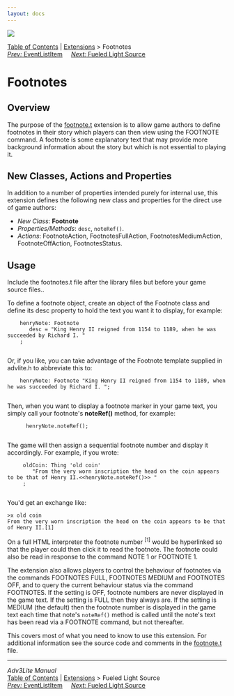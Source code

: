 ```yaml
---
layout: docs
---
```

<div class="topbar">

<img src="../../docs/manual/topbar.jpg" data-border="0" />

</div>

<div class="nav">

<a href="../../docs/manual/toc.html" class="nav">Table of Contents</a> \|
<a href="../../docs/manual/extensions.html" class="nav">Extensions</a> \>
Footnotes  
<span class="navnp"><a href="eventlistitem.html" class="nav"><em>Prev:</em>
EventListItem</a>    
<a href="fueled.html" class="nav"><em>Next:</em> Fueled Light Source</a>
    </span>

</div>



# Footnotes

## Overview

The purpose of the [footnote.t](../footnote.t) extension is to allow
game authors to define footnotes in their story which players can then
view using the FOOTNOTE command. A footnote is some explanatory text
that may provide more background information about the story but which
is not essential to playing it.

  
<span id="classes"></span>

## New Classes, Actions and Properties

In addition to a number of properties intended purely for internal use,
this extension defines the following new class and properties for the
direct use of game authors:

- *New Class*: **Footnote**
- *Properties/Methods*: `desc`,
  `noteRef()`.
- *Actions*: FootnoteAction, FootnotesFullAction, FootnotesMediumAction,
  FootnoteOffAction, FootnotesStatus.

  
<span id="usage"></span>

## Usage

Include the footnotes.t file after the library files but before your
game source files..

To define a footnote object, create an object of the Footnote class and
define its desc property to hold the text you want it to display, for
example:

```
    henryNote: Footnote
       desc = "King Henry II reigned from 1154 to 1189, when he was succeeded by Richard I. "
    ; 
     
```

Or, if you like, you can take advantage of the Footnote template
supplied in advlite.h to abbreviate this to:

```
    henryNote: Footnote "King Henry II reigned from 1154 to 1189, when he was succeeded by Richard I. "; 
     
```

Then, when you want to display a footnote marker in your game text, you
simply call your footnote's **noteRef()** method, for example:

```
      henryNote.noteRef(); 
     
```

The game will then assign a sequential footnote number and display it
accordingly. For example, if you wrote:

```
     oldCoin: Thing 'old coin'
        "From the very worn inscription the head on the coin appears to be that of Henry II.<<henryNote.noteRef()>> "
     ; 
     
```

You'd get an exchange like:

    >x old coin
    From the very worn inscription the head on the coin appears to be that of Henry II.[1]

On a full HTML interpreter the footnote number <sup>\[1\]</sup> would be
hyperlinked so that the player could then click it to read the footnote.
The footnote could also be read in response to the command NOTE 1 or
FOOTNOTE 1.

The extension also allows players to control the behaviour of footnotes
via the commands FOOTNOTES FULL, FOOTNOTES MEDIUM and FOOTNOTES OFF, and
to query the current behaviour status via the command FOOTNOTES. If the
setting is OFF, footnote numbers are never displayed in the game text.
If the setting is FULL then they always are. If the setting is MEDIUM
(the default) then the footnote number is displayed in the game text
each time that note's `noteRef()` method is
called until the note's text has been read via a FOOTNOTE command, but
not thereafter.

This covers most of what you need to know to use this extension. For
additional information see the source code and comments in the
[footnote.t](../footnote.t) file.



------------------------------------------------------------------------

<div class="navb">

*Adv3Lite Manual*  
<a href="../../docs/manual/toc.html" class="nav">Table of Contents</a> \|
<a href="../../docs/manual/extensions.html" class="nav">Extensions</a> \>
Fueled Light Source  
<span class="navnp"><a href="eventlistitem.html" class="nav"><em>Prev:</em>
EventListItem</a>    
<a href="fueled.html" class="nav"><em>Next:</em> Fueled Light Source</a>
    </span>

</div>
